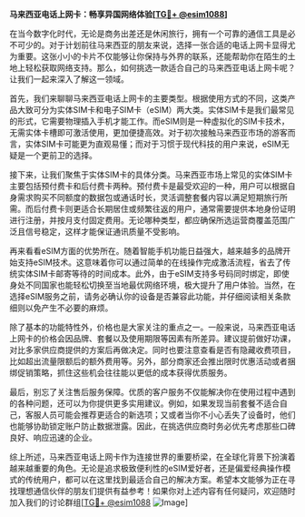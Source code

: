 **马来西亚电话上网卡：畅享异国网络体验[[TG💪+ @esim1088](https://t.me/s/esim1088)]**

在当今数字化时代，无论是商务出差还是休闲旅行，拥有一个可靠的通信工具是必不可少的。对于计划前往马来西亚的朋友来说，选择一张合适的电话上网卡显得尤为重要。这张小小的卡片不仅能够让你保持与外界的联系，还能帮助你在陌生的土地上轻松获取网络支持。那么，如何挑选一款适合自己的马来西亚电话上网卡呢？让我们一起来深入了解这一领域。

首先，我们来聊聊马来西亚电话上网卡的主要类型。根据使用方式的不同，这类产品大致可分为实体SIM卡和电子SIM卡（eSIM）两大类。实体SIM卡是我们最常见的形式，它需要物理插入手机才能工作。而eSIM则是一种虚拟化的SIM卡技术，无需实体卡槽即可激活使用，更加便捷高效。对于初次接触马来西亚市场的游客而言，实体SIM卡可能更为直观易懂；而对于习惯于现代科技的用户来说，eSIM无疑是一个更前卫的选择。

接下来，让我们聚焦于实体SIM卡的具体分类。马来西亚市场上常见的实体SIM卡主要包括预付费卡和后付费卡两种。预付费卡是最受欢迎的一种，用户可以根据自身需求购买不同额度的数据包或通话时长，灵活调整套餐内容以满足短期旅行所需。而后付费卡则更适合长期居住或频繁往返的用户，通常需要提供本地身份证明进行注册，并按月支付固定费用。无论哪种类型，都应确保所选运营商覆盖范围广泛且信号稳定，这样才能保证通讯质量不受影响。

再来看看eSIM方面的优势所在。随着智能手机功能日益强大，越来越多的品牌开始支持eSIM技术。这意味着你可以通过简单的在线操作完成激活流程，省去了传统实体SIM卡邮寄等待的时间成本。此外，由于eSIM支持多号码同时绑定，即使身处不同国家也能轻松切换至当地最优网络环境，极大提升了用户体验。当然，在选择eSIM服务之前，请务必确认你的设备是否兼容此功能，并仔细阅读相关条款细则以免产生不必要的麻烦。

除了基本的功能特性外，价格也是大家关注的重点之一。一般来说，马来西亚电话上网卡的价格会因品牌、套餐以及使用期限等因素有所差异。建议提前做好功课，对比多家供应商提供的方案后再做决定。同时也要注意查看是否有隐藏收费项目，比如超出流量限额后的额外费用等。另外，部分商家还会推出限时优惠活动或者捆绑促销策略，抓住这些机会往往能以更低的成本获得优质服务。

最后，别忘了关注售后服务保障。优质的客户服务不仅能解决你在使用过程中遇到的各种问题，还可以为你提供更多实用建议。例如，如果发现当前套餐不适合自己，客服人员可能会推荐更适合的新选项；又或者当你不小心丢失了设备时，他们也能够协助锁定账户防止数据泄露。因此，在挑选供应商时务必优先考虑那些口碑良好、响应迅速的企业。

综上所述，马来西亚电话上网卡作为连接世界的重要桥梁，在全球化背景下扮演着越来越重要的角色。无论是追求极致便利性的eSIM爱好者，还是偏爱经典操作模式的传统用户，都可以在这里找到最适合自己的解决方案。希望本文能够为正在寻找理想通信伙伴的朋友们提供有益参考！如果你对上述内容有任何疑问，欢迎随时加入我们的讨论群组[[TG💪+ @esim1088](https://t.me/s/esim1088) ![Image](https://i.postimg.cc/4NQfJmqS/Snipaste-2025-05-13-00-14-12.png)]